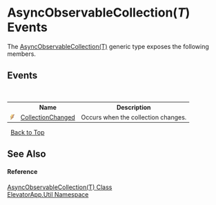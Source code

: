 # AsyncObservableCollection(*T*) Events
 

The <a href="T_ElevatorApp_Util_AsyncObservableCollection_1">AsyncObservableCollection(T)</a> generic type exposes the following members.


## Events
&nbsp;<table><tr><th></th><th>Name</th><th>Description</th></tr><tr><td>![Public event](media/pubevent.gif "Public event")</td><td><a href="E_ElevatorApp_Util_AsyncObservableCollection_1_CollectionChanged">CollectionChanged</a></td><td>
Occurs when the collection changes.</td></tr></table>&nbsp;
<a href="#asyncobservablecollection(*t*)-events">Back to Top</a>

## See Also


#### Reference
<a href="T_ElevatorApp_Util_AsyncObservableCollection_1">AsyncObservableCollection(T) Class</a><br /><a href="N_ElevatorApp_Util">ElevatorApp.Util Namespace</a><br />